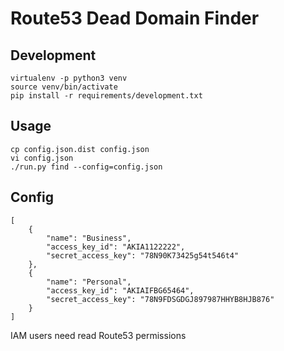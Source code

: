 # Route53 Dead Domain Finder

## Development

```
virtualenv -p python3 venv
source venv/bin/activate
pip install -r requirements/development.txt
```


## Usage

```
cp config.json.dist config.json
vi config.json
./run.py find --config=config.json
```


## Config
```
[
    {
        "name": "Business",
        "access_key_id": "AKIA1122222",
        "secret_access_key": "78N90K73425g54t546t4"
    },
    {
        "name": "Personal",
        "access_key_id": "AKIAIFBG65464",
        "secret_access_key": "78N9FDSGDGJ897987HHYB8HJB876"
    }
]
```

IAM users need read Route53 permissions